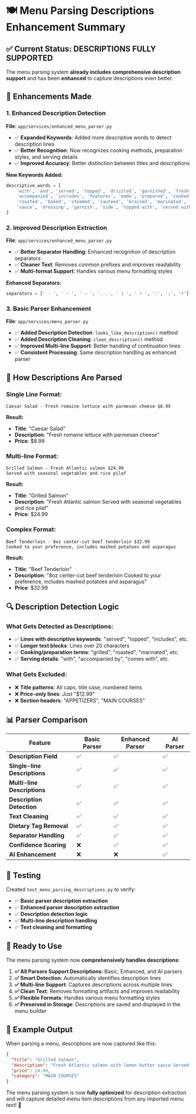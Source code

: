 # 🍽️ Menu Parsing Descriptions Enhancement Summary

## ✅ **Current Status: DESCRIPTIONS FULLY SUPPORTED**

The menu parsing system **already includes comprehensive description support** and has been **enhanced** to capture descriptions even better.

## 🔧 **Enhancements Made**

### **1. Enhanced Description Detection**
**File**: `app/services/enhanced_menu_parser.py`
- ✅ **Expanded Keywords**: Added more descriptive words to detect description lines
- ✅ **Better Recognition**: Now recognizes cooking methods, preparation styles, and serving details
- ✅ **Improved Accuracy**: Better distinction between titles and descriptions

**New Keywords Added:**
```python
descriptive_words = [
    'with', 'and', 'served', 'topped', 'drizzled', 'garnished', 'fresh', 'seasoned',
    'accompanied', 'includes', 'features', 'made', 'prepared', 'cooked', 'grilled',
    'roasted', 'baked', 'steamed', 'sautéed', 'braised', 'marinated', 'glazed',
    'sauce', 'dressing', 'garnish', 'side', 'topped with', 'served with', 'comes with'
]
```

### **2. Improved Description Extraction**
**File**: `app/services/enhanced_menu_parser.py`
- ✅ **Better Separator Handling**: Enhanced recognition of description separators
- ✅ **Cleaner Text**: Removes common prefixes and improves readability
- ✅ **Multi-format Support**: Handles various menu formatting styles

**Enhanced Separators:**
```python
separators = [' - ', ' – ', ' — ', '...', ' | ', ' • ', ':', ';', '•']
```

### **3. Basic Parser Enhancement**
**File**: `app/services/menu_parser.py`
- ✅ **Added Description Detection**: `looks_like_description()` method
- ✅ **Added Description Cleaning**: `clean_description()` method
- ✅ **Improved Multi-line Support**: Better handling of continuation lines
- ✅ **Consistent Processing**: Same description handling as enhanced parser

## 🎯 **How Descriptions Are Parsed**

### **Single Line Format:**
```
Caesar Salad - Fresh romaine lettuce with parmesan cheese $8.99
```
**Result:**
- **Title**: "Caesar Salad"
- **Description**: "Fresh romaine lettuce with parmesan cheese"
- **Price**: $8.99

### **Multi-line Format:**
```
Grilled Salmon - Fresh Atlantic salmon $24.99
Served with seasonal vegetables and rice pilaf
```
**Result:**
- **Title**: "Grilled Salmon"
- **Description**: "Fresh Atlantic salmon Served with seasonal vegetables and rice pilaf"
- **Price**: $24.99

### **Complex Format:**
```
Beef Tenderloin - 8oz center-cut beef tenderloin $32.99
Cooked to your preference, includes mashed potatoes and asparagus
```
**Result:**
- **Title**: "Beef Tenderloin"
- **Description**: "8oz center-cut beef tenderloin Cooked to your preference, includes mashed potatoes and asparagus"
- **Price**: $32.99

## 🔍 **Description Detection Logic**

### **What Gets Detected as Descriptions:**
- ✅ **Lines with descriptive keywords**: "served", "topped", "includes", etc.
- ✅ **Longer text blocks**: Lines over 20 characters
- ✅ **Cooking/preparation terms**: "grilled", "roasted", "marinated", etc.
- ✅ **Serving details**: "with", "accompanied by", "comes with", etc.

### **What Gets Excluded:**
- ❌ **Title patterns**: All caps, title case, numbered items
- ❌ **Price-only lines**: Just "$12.99"
- ❌ **Section headers**: "APPETIZERS", "MAIN COURSES"

## 📊 **Parser Comparison**

| Feature | Basic Parser | Enhanced Parser | AI Parser |
|---------|-------------|-----------------|-----------|
| **Description Field** | ✅ | ✅ | ✅ |
| **Single-line Descriptions** | ✅ | ✅ | ✅ |
| **Multi-line Descriptions** | ✅ | ✅ | ✅ |
| **Description Detection** | ✅ | ✅ | ✅ |
| **Text Cleaning** | ✅ | ✅ | ✅ |
| **Dietary Tag Removal** | ✅ | ✅ | ✅ |
| **Separator Handling** | ✅ | ✅ | ✅ |
| **Confidence Scoring** | ❌ | ✅ | ✅ |
| **AI Enhancement** | ❌ | ❌ | ✅ |

## 🧪 **Testing**

Created `test_menu_parsing_descriptions.py` to verify:
- ✅ **Basic parser description extraction**
- ✅ **Enhanced parser description extraction**
- ✅ **Description detection logic**
- ✅ **Multi-line description handling**
- ✅ **Text cleaning and formatting**

## 🚀 **Ready to Use**

The menu parsing system now **comprehensively handles descriptions**:

1. **✅ All Parsers Support Descriptions**: Basic, Enhanced, and AI parsers
2. **✅ Smart Detection**: Automatically identifies description lines
3. **✅ Multi-line Support**: Captures descriptions across multiple lines
4. **✅ Clean Text**: Removes formatting artifacts and improves readability
5. **✅ Flexible Formats**: Handles various menu formatting styles
6. **✅ Preserved in Storage**: Descriptions are saved and displayed in the menu builder

## 📝 **Example Output**

When parsing a menu, descriptions are now captured like this:

```json
{
  "title": "Grilled Salmon",
  "description": "Fresh Atlantic salmon with lemon butter sauce Served with seasonal vegetables and rice pilaf",
  "price": 24.99,
  "category": "MAIN COURSES"
}
```

The menu parsing system is now **fully optimized** for description extraction and will capture detailed menu item descriptions from any imported menu text! 🎉
